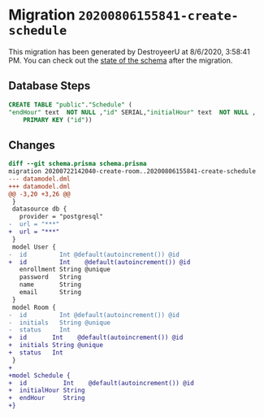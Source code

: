 # Migration `20200806155841-create-schedule`

This migration has been generated by DestroyeerU at 8/6/2020, 3:58:41 PM.
You can check out the [state of the schema](./schema.prisma) after the migration.

## Database Steps

```sql
CREATE TABLE "public"."Schedule" (
"endHour" text  NOT NULL ,"id" SERIAL,"initialHour" text  NOT NULL ,
    PRIMARY KEY ("id"))
```

## Changes

```diff
diff --git schema.prisma schema.prisma
migration 20200722142040-create-room..20200806155841-create-schedule
--- datamodel.dml
+++ datamodel.dml
@@ -3,20 +3,26 @@
 }
 datasource db {
   provider = "postgresql"
-  url = "***"
+  url = "***"
 }
 model User {
-  id         Int @default(autoincrement()) @id
+  id         Int    @default(autoincrement()) @id
   enrollment String @unique
   password   String
   name       String
   email      String
 }
 model Room {
-  id         Int @default(autoincrement()) @id
-  initials   String @unique
-  status     Int
+  id       Int    @default(autoincrement()) @id
+  initials String @unique
+  status   Int
 }
+
+model Schedule {
+  id          Int    @default(autoincrement()) @id
+  initialHour String
+  endHour     String
+}
```


